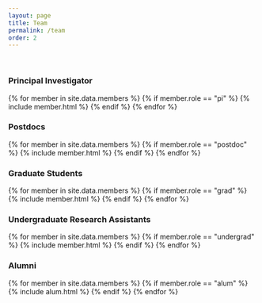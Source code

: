 ```yaml
---
layout: page
title: Team
permalink: /team
order: 2
---
```


<br>

<h3>Principal Investigator</h3>

{% for member in site.data.members %}
  {% if member.role == "pi" %}
    {% include member.html %}
  {% endif %}
{% endfor %}

<h3>Postdocs</h3>

{% for member in site.data.members %}
  {% if member.role == "postdoc" %}
    {% include member.html %}
  {% endif %}
{% endfor %}

<h3>Graduate Students</h3>

{% for member in site.data.members %}
  {% if member.role == "grad" %}
    {% include member.html %}
  {% endif %}
{% endfor %}

<h3>Undergraduate Research Assistants</h3>

{% for member in site.data.members %}
  {% if member.role == "undergrad" %}
    {% include member.html %}
  {% endif %}
{% endfor %}

<h3>Alumni</h3>

{% for member in site.data.members %}
  {% if member.role == "alum" %}
    {% include alum.html %}
  {% endif %}
{% endfor %}

